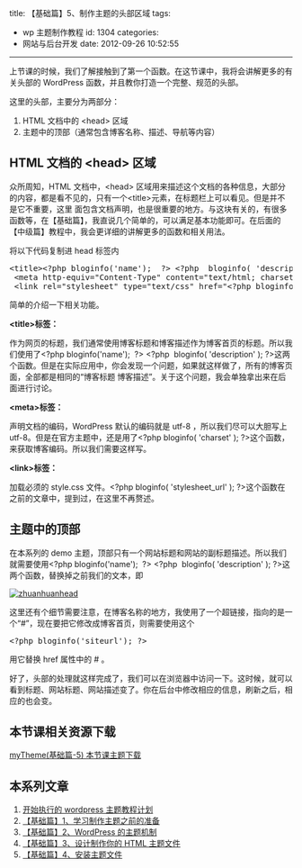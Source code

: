 title: 【基础篇】5、制作主题的头部区域
tags:

- wp 主题制作教程
  id: 1304
  categories:
- 网站与后台开发
  date: 2012-09-26 10:52:55

---

上节课的时候，我们了解接触到了第一个函数。在这节课中，我将会讲解更多的有关头部的 WordPress 函数，并且教你打造一个完整、规范的头部。

这里的头部，主要分为两部分：

1.  HTML 文档中的 &lt;head&gt; 区域
2.  主题中的顶部（通常包含博客名称、描述、导航等内容）

## HTML 文档的 &lt;head&gt; 区域

众所周知，HTML 文档中，&lt;head&gt; 区域用来描述这个文档的各种信息，大部分的内容，都是看不见的，只有一个&lt;title&gt;元素，在标题栏上可以看见。但是并不是它不重要，这里 面包含文档声明，也是很重要的地方。与这块有关的，有很多函数等，在【基础篇】，我直说几个简单的，可以满足基本功能即可。在后面的【中级篇】教程中，我会更详细的讲解更多的函数和相关用法。

将以下代码复制进 head 标签内

<pre>&lt;title&gt;&lt;?php bloginfo('name');  ?&gt; &lt;?php  bloginfo( 'description' ); ?&gt;&lt;/title&gt;
 &lt;meta http-equiv="Content-Type" content="text/html; charset=&lt;?php bloginfo( 'charset' ); ?&gt;" /&gt;
 &lt;link rel="stylesheet" type="text/css" href="&lt;?php bloginfo( 'stylesheet_url' ); ?&gt;" /&gt;</pre>

简单的介绍一下相关功能。

**&lt;title&gt;标签：**

作为网页的标题，我们通常使用博客标题和博客描述作为博客首页的标题。所以我们使用了&lt;?php bloginfo('name');  ?&gt; &lt;?php  bloginfo( 'description' ); ?&gt;这两个函数。但是在实际应用中，你会发现一个问题，如果就这样做了，所有的博客页面，全部都是相同的“博客标题 博客描述”。关于这个问题，我会单独拿出来在后面进行讨论。

**&lt;meta&gt;标签：**

声明文档的编码，WordPress 默认的编码就是 utf-8 ，所以我们尽可以大胆写上 utf-8。但是在官方主题中，还是用了&lt;?php bloginfo( 'charset' ); ?&gt;这个函数，来获取博客编码。所以我们需要这样写。

**&lt;link&gt;标签：**

加载必须的 style.css 文件。&lt;?php bloginfo( 'stylesheet_url' ); ?&gt;这个函数在之前的文章中，提到过，在这里不再赘述。

## 主题中的顶部

在本系列的 demo 主题，顶部只有一个网站标题和网站的副标题描述。所以我们就需要使用&lt;?php bloginfo('name');  ?&gt; &lt;?php  bloginfo( 'description' ); ?&gt;这两个函数，替换掉之前我们的文本，即

[![](https://qxzm-cdn.sapi.work/blog/2012/09/Unnamed-QQ-Screenshot20120925214017.jpg "zhuanhuanhead")](https://qxzm-cdn.sapi.work/blog/2012/09/Unnamed-QQ-Screenshot20120925214017.jpg)

这里还有个细节需要注意，在博客名称的地方，我使用了一个超链接，指向的是一个“#”，现在要把它修改成博客首页，则需要使用这个

<pre>&lt;?php bloginfo('siteurl'); ?&gt;</pre>

用它替换 href 属性中的 # 。

好了，头部的处理就这样完成了，我们可以在浏览器中访问一下。这时候，就可以看到标题、网站标题、网站描述变了。你在后台中修改相应的信息，刷新之后，相应的也会变。

## 本节课相关资源下载

[myTheme(基础篇-5) 本节课主题下载](http://pan.baidu.com/share/link?shareid=67876&uk=706095745)

## 本系列文章

1.  [开始执行的 wordpress 主题教程计划](http://www.qianxingzhem.com/post-1235.html)
2.  [【基础篇】1、学习制作主题之前的准备](http://www.qianxingzhem.com/post-1247.html)
3.  [【基础篇】2、WordPress 的主题机制](http://www.qianxingzhem.com/post-1251.html)
4.  [【基础篇】3、设计制作你的 HTML 主题文件](http://www.qianxingzhem.com/post-1259.html)
5.  [【基础篇】4、安装主题文件](http://www.qianxingzhem.com/post-1268.html)
